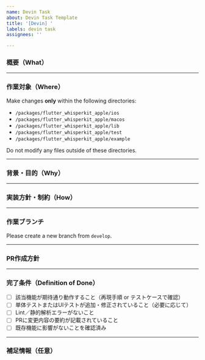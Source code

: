 ```yaml
---
name: Devin Task
about: Devin Task Template
title: '[Devin] '
labels: devin task
assignees: ''

---
```


### 概要（What）

<!-- このIssueでは何をしてほしいかを簡潔に記述してください。  
例: 特定のバグ修正、新機能追加、既存コードの改善 など -->

---

### 作業対象（Where）

<!-- 対象となるファイル、ディレクトリ、モジュール名など  
例: `lib/screens/home_screen.dart` -->

Make changes **only** within the following directories:

- `/packages/flutter_whisperkit_apple/ios`
- `/packages/flutter_whisperkit_apple/macos`
- `/packages/flutter_whisperkit_apple/lib`
- `/packages/flutter_whisperkit_apple/test`
- `/packages/flutter_whisperkit_apple/example`

Do not modify any files outside of these directories.

---

### 背景・目的（Why）

<!-- なぜこの作業が必要なのか、ビジネスや技術的な理由を記述してください。  
例: ユーザーが画像投稿時にクラッシュする問題のため -->

---

### 実装方針・制約（How）

<!-- 使用してほしい技術、避けるべき方法、既知の問題などを記述してください。  
例: 外部ライブラリを追加せずに対応／既存のRiverpod構成を維持する -->

---

### 作業ブランチ

<!-- 作業を行うブランチ名をここに指定してください。
例: feature/add-login-functionality -->

<!-- 初期設定: developから新規ブランチを作成 -->
Please create a new branch from `develop`.

---

### PR作成方針

<!-- 以下から選択してください: -->
<!-- 新規でPRを作成する (Open) -->
<!-- 新規でドラフトPRを作成する (Draft) -->
<!-- 既存のPR #〇〇 に作業内容を追加する -->

<!-- 新規PRを作成する場合は、このIssueを紐付け、マージされたらIssueがクローズされるようにしてください。
例: Closes #123 -->

---

### 完了条件（Definition of Done）

- [ ] 該当機能が期待通り動作すること（再現手順 or テストケースで確認）
- [ ] 単体テストまたはUIテストが追加・修正されていること（必要に応じて）
- [ ] Lint／静的解析エラーがないこと
- [ ] PRに変更内容の要約が記載されていること
- [ ] 既存機能に影響がないことを確認済み

---

### 補足情報（任意）

<!-- - 関連Issue: `#123`
- スクリーンショット、再現手順、ログなどがあれば記載 -->